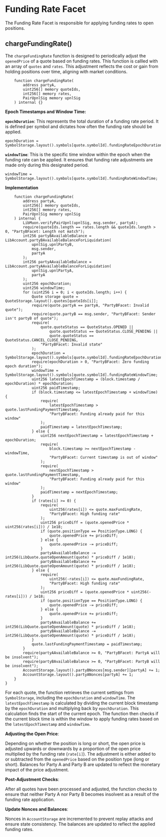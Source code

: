 # Funding Rate Facet

The Funding Rate Facet is responsible for applying funding rates to open positions.

## chargeFundingRate()

The `chargeFundingRate` function is designed to periodically adjust the `openedPrice` of a quote based on funding rates. This function is callled with an array of `quotes` and `rates`. This adjustment reflects the cost or gain from holding positions over time, aligning with market conditions.

```solidity
    function chargeFundingRate(
        address partyA,
        uint256[] memory quoteIds,
        int256[] memory rates,
        PairUpnlSig memory upnlSig
    ) internal {}
```

**Epoch Timestamps and Window Time:**

**`epochDuration`**: This represents the total duration of a funding rate period. It is defined per symbol and dictates how often the funding rate should be applied.

```solidity
epochDuration = SymbolStorage.layout().symbols[quote.symbolId].fundingRateEpochDuration;
```

**`windowTime`**: This is the specific time window within the epoch when the funding rate can be applied. It ensures that funding rate adjustments are made only during this designated period.

```solidity
windowTime = SymbolStorage.layout().symbols[quote.symbolId].fundingRateWindowTime;
```

**Implementation**

```solidity
    function chargeFundingRate(
        address partyA,
        uint256[] memory quoteIds,
        int256[] memory rates,
        PairUpnlSig memory upnlSig
    ) internal {
        LibMuon.verifyPairUpnl(upnlSig, msg.sender, partyA);
        require(quoteIds.length == rates.length && quoteIds.length > 0, "PartyBFacet: Length not match");
        int256 partyBAvailableBalance = LibAccount.partyBAvailableBalanceForLiquidation(
            upnlSig.upnlPartyB,
            msg.sender,
            partyA
        );
        int256 partyAAvailableBalance = LibAccount.partyAAvailableBalanceForLiquidation(
            upnlSig.upnlPartyA,
            partyA
        );
        uint256 epochDuration;
        uint256 windowTime;
        for (uint256 i = 0; i < quoteIds.length; i++) {
            Quote storage quote = QuoteStorage.layout().quotes[quoteIds[i]];
            require(quote.partyA == partyA, "PartyBFacet: Invalid quote");
            require(quote.partyB == msg.sender, "PartyBFacet: Sender isn't partyB of quote");
            require(
                quote.quoteStatus == QuoteStatus.OPENED ||
                    quote.quoteStatus == QuoteStatus.CLOSE_PENDING ||
                    quote.quoteStatus == QuoteStatus.CANCEL_CLOSE_PENDING,
                "PartyBFacet: Invalid state"
            );
            epochDuration = SymbolStorage.layout().symbols[quote.symbolId].fundingRateEpochDuration;
            require(epochDuration > 0, "PartyBFacet: Zero funding epoch duration");
            windowTime = SymbolStorage.layout().symbols[quote.symbolId].fundingRateWindowTime;
            uint256 latestEpochTimestamp = (block.timestamp / epochDuration) * epochDuration;
            uint256 paidTimestamp;
            if (block.timestamp <= latestEpochTimestamp + windowTime) {
                require(
                    latestEpochTimestamp > quote.lastFundingPaymentTimestamp,
                    "PartyBFacet: Funding already paid for this window"
                );
                paidTimestamp = latestEpochTimestamp;
            } else {
                uint256 nextEpochTimestamp = latestEpochTimestamp + epochDuration;
                require(
                    block.timestamp >= nextEpochTimestamp - windowTime,
                    "PartyBFacet: Current timestamp is out of window"
                );
                require(
                    nextEpochTimestamp > quote.lastFundingPaymentTimestamp,
                    "PartyBFacet: Funding already paid for this window"
                );
                paidTimestamp = nextEpochTimestamp;
            }
            if (rates[i] >= 0) {
                require(
                    uint256(rates[i]) <= quote.maxFundingRate,
                    "PartyBFacet: High funding rate"
                );
                uint256 priceDiff = (quote.openedPrice * uint256(rates[i])) / 1e18;
                if (quote.positionType == PositionType.LONG) {
                    quote.openedPrice += priceDiff;
                } else {
                    quote.openedPrice -= priceDiff;
                }
                partyAAvailableBalance -= int256(LibQuote.quoteOpenAmount(quote) * priceDiff / 1e18);
                partyBAvailableBalance += int256(LibQuote.quoteOpenAmount(quote) * priceDiff / 1e18);
            } else {
                require(
                    uint256(-rates[i]) <= quote.maxFundingRate,
                    "PartyBFacet: High funding rate"
                );
                uint256 priceDiff = (quote.openedPrice * uint256(-rates[i])) / 1e18;
                if (quote.positionType == PositionType.LONG) {
                    quote.openedPrice -= priceDiff;
                } else {
                    quote.openedPrice += priceDiff;
                }
                partyAAvailableBalance += int256(LibQuote.quoteOpenAmount(quote) * priceDiff / 1e18);
                partyBAvailableBalance -= int256(LibQuote.quoteOpenAmount(quote) * priceDiff / 1e18);
            }
            quote.lastFundingPaymentTimestamp = paidTimestamp;
        }
        require(partyAAvailableBalance >= 0, "PartyBFacet: PartyA will be insolvent");
        require(partyBAvailableBalance >= 0, "PartyBFacet: PartyB will be insolvent");
        AccountStorage.layout().partyBNonces[msg.sender][partyA] += 1;
        AccountStorage.layout().partyANonces[partyA] += 1;
    }
}
```

For each quote, the function retrieves the current settings from `SymbolStorage`, including the `epochDuration` and `windowTime`. The `latestEpochTimestamp` is calculated by dividing the current block timestamp by the `epochDuration` and multiplying back by `epochDuration`. This calculation finds the start of the current epoch. The function then checks if the current block time is within the window to apply funding rates based on the `latestEpochTimestamp` and `windowTime`.

**Adjusting the Open Price**:

Depending on whether the position is long or short, the open price is adjusted upwards or downwards by a proportion of the open price multiplied by the funding rate (`rate[i]`). The adjustment is either added to or subtracted from the `openedPrice` based on the position type (long or short). Balances for Party A and Party B are updated to reflect the monetary impact of the price adjustment.

**Post-Adjustment Checks**:

After all quotes have been processed and adjusted, the function checks to ensure that neither Party A nor Party B becomes insolvent as a result of the funding rate application.

**Update Nonces and Balances**:

Nonces in `AccountStorage` are incremented to prevent replay attacks and ensure state consistency. The balances are updated to reflect the applied funding rates.

